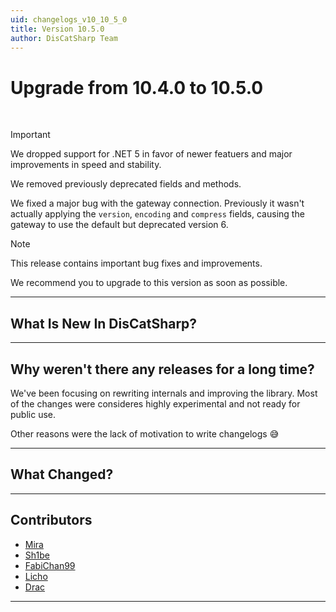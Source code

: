 ```yaml
---
uid: changelogs_v10_10_5_0
title: Version 10.5.0
author: DisCatSharp Team
---
```


# Upgrade from **10.4.0** to **10.5.0**

<br/>

> [!IMPORTANT]
> We dropped support for .NET 5 in favor of newer featuers and major improvements in speed and stability.
>
> We removed previously deprecated fields and methods.
>
> We fixed a major bug with the gateway connection.
> Previously it wasn't actually applying the `version`, `encoding` and `compress` fields, causing the gateway to use the default but deprecated version 6.

> [!NOTE]
> This release contains important bug fixes and improvements.
>
> We recommend you to upgrade to this version as soon as possible.

---

## What Is New In DisCatSharp?

---

## Why weren't there any releases for a long time?

We've been focusing on rewriting internals and improving the library.
Most of the changes were consideres highly experimental and not ready for public use.

Other reasons were the lack of motivation to write changelogs 😅

---

## What Changed?

---

## Contributors

-   [Mira](https://github.com/TheXorog)
-   [Sh1be](https://github.com/xMaxximum)
-   [FabiChan99](https://github.com/FabiChan99)
-   [Licho](https://github.com/Licho1)
-   [Drac](https://github.com/DraconicDragon)

---
